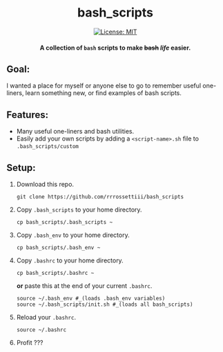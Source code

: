 
<h1 align="center">bash_scripts</h1>

<div align="center">
  
[![License: MIT](https://img.shields.io/badge/License-MIT-yellow.svg)](https://opensource.org/licenses/MIT)
  
#### A collection of `bash` scripts to make ~~bash~~ *life* easier.

</div>

## Goal:
I wanted a place for myself or anyone else to go to remember useful one-liners, learn something new, or find examples of bash scripts.

## Features:
- Many useful one-liners and bash utilities.
- Easily add your own scripts by adding a `<script-name>.sh` file to `.bash_scripts/custom`

## Setup:
1. Download this repo.
    ```
    git clone https://github.com/rrrossettiii/bash_scripts
    ```
2. Copy `.bash_scripts` to your home directory.
    ```
    cp bash_scripts/.bash_scripts ~
    ```
3. Copy `.bash_env` to your home directory.
    ```
    cp bash_scripts/.bash_env ~
    ```
4. Copy `.bashrc` to your home directory.
    ```
    cp bash_scripts/.bashrc ~
    ```
    **or** paste this at the end of your current `.bashrc`.
    ```
    source ~/.bash_env #_(loads .bash_env variables)
    source ~/.bash_scripts/init.sh #_(loads all bash_scripts)
    ```
5. Reload your `.bashrc`.
    ```
    source ~/.bashrc
    ```
6. Profit ???
